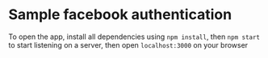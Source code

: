 # Sample facebook authentication
To open the app, install all dependencies using `npm install`, then `npm start` to start listening on a server, then open `localhost:3000` on your browser
